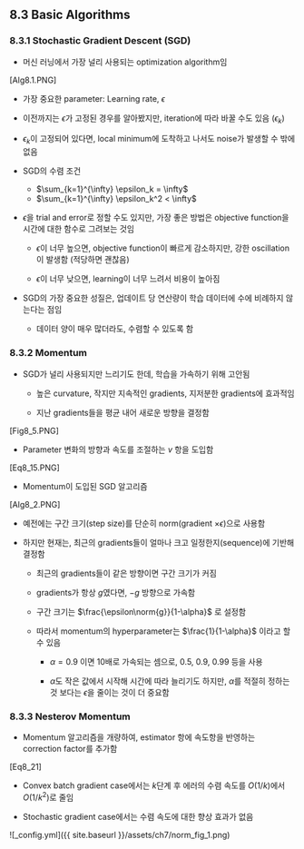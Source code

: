 ## 8.3 Basic Algorithms

### 8.3.1 Stochastic Gradient Descent (SGD)

- 머신 러닝에서 가장 널리 사용되는 optimization algorithm임

[Alg8.1.PNG]

- 가장 중요한 parameter: Learning rate, $\epsilon$

- 이전까지는 $\epsilon$가 고정된 경우를 알아봤지만, iteration에 따라 바꿀 수도 있음 ($\epsilon_k$)

- $\epsilon_k$이 고정되어 있다면, local minimum에 도착하고 나서도 noise가 발생할 수 밖에 없음

- SGD의 수렴 조건

  - $\sum_{k=1}^{\infty} \epsilon_k = \infty$
  - $\sum_{k=1}^{\infty} \epsilon_k^2 < \infty$

- $\epsilon$을 trial and error로 정할 수도 있지만, 가장 좋은 방법은 objective function을 시간에 대한 함수로 그려보는 것임

  - $\epsilon$이 너무 높으면, objective function이 빠르게 감소하지만, 강한 oscillation이 발생함 (적당하면 괜찮음)

  - $\epsilon$이 너무 낮으면, learning이 너무 느려서 비용이 높아짐

- SGD의 가장 중요한 성질은, 업데이트 당 연산량이 학습 데이터에 수에 비례하지 않는다는 점임

  - 데이터 양이 매우 많더라도, 수렴할 수 있도록 함


### 8.3.2 Momentum

- SGD가 널리 사용되지만 느리기도 한데, 학습을 가속하기 위해 고안됨

  - 높은 curvature, 작지만 지속적인 gradients, 지저분한 gradients에 효과적임

  - 지난 gradients들을 평균 내어 새로운 방향을 결정함

[Fig8_5.PNG]

- Parameter 변화의 방향과 속도를 조절하는 $v$ 항을 도입함

[Eq8_15.PNG]

- Momentum이 도입된 SGD 알고리즘

[Alg8_2.PNG]

- 예전에는 구간 크기(step size)를 단순히 norm(gradient $\times \epsilon$)으로 사용함

- 하지만 현재는, 최근의 gradients들이 얼마나 크고 일정한지(sequence)에 기반해 결정함

  - 최근의 gradients들이 같은 방향이면 구간 크기가 커짐

  - gradients가 항상 $g$였다면, $-g$ 방향으로 가속함

  - 구간 크기는 $\frac{\epsilon\norm{g}}{1-\alpha}$ 로 설정함

  - 따라서 momentum의 hyperparameter는 $\frac{1}{1-\alpha}$ 이라고 할 수 있음

    - $\alpha=0.9$ 이면 10배로 가속되는 셈으로, $0.5$, $0.9$, $0.99$ 등을 사용

    - $\alpha$도 작은 값에서 시작해 시간에 따라 늘리기도 하지만, $\alpha$를 적절히 정하는 것 보다는 $\epsilon$을 줄이는 것이 더 중요함


### 8.3.3 Nesterov Momentum

- Momentum 알고리즘을 개량하여, estimator 항에 속도항을 반영하는 correction factor를 추가함

[Eq8_21]

- Convex batch gradient case에서는 $k$단계 후 에러의 수렴 속도를 $O(1/k)$에서 $O(1/k^2)$로 줄임

- Stochastic gradient case에서는 수렴 속도에 대한 향상 효과가 없음


![_config.yml]({{ site.baseurl }}/assets/ch7/norm_fig_1.png)
